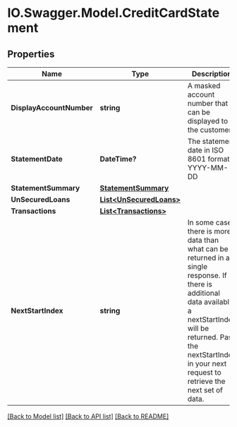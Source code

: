 # IO.Swagger.Model.CreditCardStatement
## Properties

Name | Type | Description | Notes
------------ | ------------- | ------------- | -------------
**DisplayAccountNumber** | **string** | A masked account number that can be displayed to the customer | 
**StatementDate** | **DateTime?** | The statement date in ISO 8601 format YYYY-MM-DD | 
**StatementSummary** | [**StatementSummary**](StatementSummary.md) |  | [optional] 
**UnSecuredLoans** | [**List&lt;UnSecuredLoans&gt;**](UnSecuredLoans.md) |  | [optional] 
**Transactions** | [**List&lt;Transactions&gt;**](Transactions.md) |  | [optional] 
**NextStartIndex** | **string** | In some cases there is more data than what can be returned in a single response. If there is additional data available a nextStartIndex will be returned. Pass the nextStartIndex in your next request to retrieve the next set of data. | [optional] 

[[Back to Model list]](../README.md#documentation-for-models) [[Back to API list]](../README.md#documentation-for-api-endpoints) [[Back to README]](../README.md)


